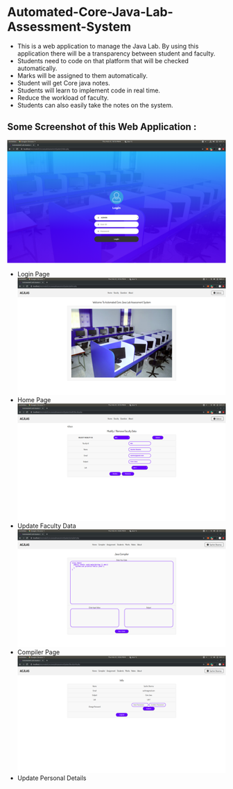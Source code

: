 # Automated-Core-Java-Lab-Assessment-System
- This is a web application to manage the Java Lab. By using this application there will be a transparency between student and faculty. 
- Students need to code on that platform that will be checked automatically.
- Marks will be assigned to them automatically.
- Student will get Core java notes.
- Students will learn to implement code in real time.
- Reduce the workload of faculty.
- Students can also easily take the notes on the system.

## Some Screenshot of this Web Application :
![](Pics/1.png)
- Login Page
![](Pics/2.png)
- Home Page
![](Pics/3.png)
- Update Faculty Data
![](Pics/4.png)
- Compiler Page
![](Pics/5.png)
- Update Personal Details
